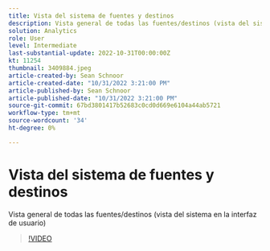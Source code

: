 ```yaml
---
title: Vista del sistema de fuentes y destinos
description: Vista general de todas las fuentes/destinos (vista del sistema en la interfaz de usuario)
solution: Analytics
role: User
level: Intermediate
last-substantial-update: 2022-10-31T00:00:00Z
kt: 11254
thumbnail: 3409884.jpeg
article-created-by: Sean Schnoor
article-created-date: "10/31/2022 3:21:00 PM"
article-published-by: Sean Schnoor
article-published-date: "10/31/2022 3:21:00 PM"
source-git-commit: 67bd3801417b52683c0cd0d669e6104a44ab5721
workflow-type: tm+mt
source-wordcount: '34'
ht-degree: 0%

---
```



# Vista del sistema de fuentes y destinos

Vista general de todas las fuentes/destinos (vista del sistema en la interfaz de usuario)

>[!VIDEO](https://video.tv.adobe.com/v/3409884/?quality=12&learn=on)
